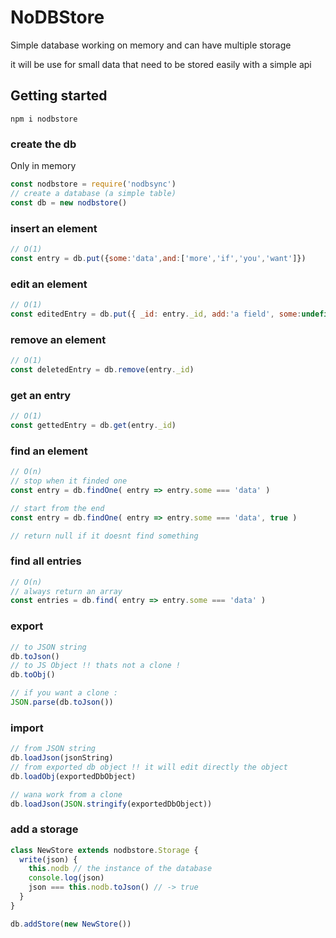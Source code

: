 # NoDBStore
Simple database working on memory and can have multiple storage

it will be use for small data that need to be stored easily with a simple api

## Getting started

`npm i nodbstore`

### create the db

Only in memory

```js
const nodbstore = require('nodbsync')
// create a database (a simple table)
const db = new nodbstore()
```

### insert an element

```js
// O(1)
const entry = db.put({some:'data',and:['more','if','you','want']})
```

### edit an element

```js
// O(1)
const editedEntry = db.put({ _id: entry._id, add:'a field', some:undefined })
```

### remove an element

```js
// O(1)
const deletedEntry = db.remove(entry._id)
```

### get an entry

```js
// O(1)
const gettedEntry = db.get(entry._id)
```

### find an element

```js
// O(n)
// stop when it finded one
const entry = db.findOne( entry => entry.some === 'data' )

// start from the end
const entry = db.findOne( entry => entry.some === 'data', true )

// return null if it doesnt find something
```

### find all entries

```js
// O(n)
// always return an array
const entries = db.find( entry => entry.some === 'data' )
```

### export

```js
// to JSON string
db.toJson()
// to JS Object !! thats not a clone !
db.toObj()

// if you want a clone :
JSON.parse(db.toJson())
```

### import

```js
// from JSON string
db.loadJson(jsonString)
// from exported db object !! it will edit directly the object
db.loadObj(exportedDbObject)

// wana work from a clone
db.loadJson(JSON.stringify(exportedDbObject))
```

### add a storage

```js
class NewStore extends nodbstore.Storage {
  write(json) {
    this.nodb // the instance of the database
    console.log(json)
    json === this.nodb.toJson() // -> true
  }
}

db.addStore(new NewStore())
```